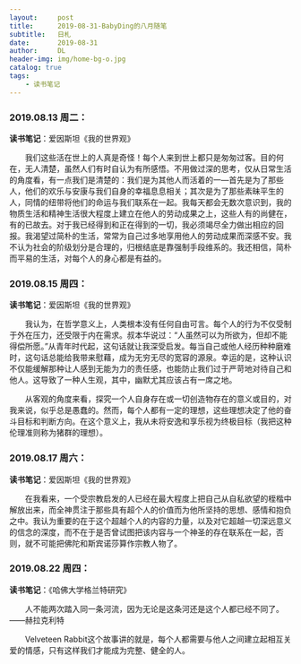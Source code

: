 ```yaml
---
layout:     post
title:      2019-08-31-BabyDing的八月随笔
subtitle:   日札
date:       2019-08-31
author:     DL
header-img: img/home-bg-o.jpg
catalog: true
tags:
    - 读书笔记
---
```


### 2019.08.13 周二：

**读书笔记**：爱因斯坦《我的世界观》

&emsp;&emsp;我们这些活在世上的人真是奇怪！每个人来到世上都只是匆匆过客。目的何在，无人清楚，虽然人们有时自认为有所感悟。不用做过深的思考，仅从日常生活的角度看，有一点我们是清楚的：我们是为其他人而活着的一—首先是为了那些人，他们的欢乐与安康与我们自身的幸福息息相关；其次是为了那些素昧平生的人，同情的纽带将他们的命运与我们联系在一起。我每天都会无数次意识到，我的物质生活和精神生活很大程度上建立在他人的劳动成果之上，这些人有的尚健在，有的已故去。对于我已经得到和正在得到的一切，我必须竭尽全力做出相应的回报。我渴望过简朴的生活，常常为自己过多地享用他人的劳动成果而深感不安。我不认为社会的阶级划分是合理的，归根结底是靠强制手段维系的。我还相信，简朴而平易的生活，对每个人的身心都是有益的。

### 2019.08.15 周四：

**读书笔记**：爱因斯坦《我的世界观》

&emsp;&emsp;我认为，在哲学意义上，人类根本没有任何自由可言。每个人的行为不仅受制于外在压力，还受限于内在需求。叔本华说过：“人虽然可以为所欲为，但却不能得偿所愿。”从青年时代起，这句话就让我深受启发。每当自己或他人经历种种磨难时，这句话总能给我带来慰藉，成为无穷无尽的宽容的源泉。幸运的是，这种认识不仅能缓解那种让人感到无能为力的责任感，也能防止我们过于严苛地对待自己和他人。这导致了一种人生观，其中，幽默尤其应该占有一席之地。

&emsp;&emsp;从客观的角度来看，探究一个人自身存在或一切创造物存在的意义或目的，对我来说，似乎总是愚蠢的。然而，每个人都有一定的理想，这些理想决定了他的奋斗目标和判断方向。在这个意义上，我从未将安逸和享乐视为终极目标（我把这种伦理准则称为猪群的理想）。

### 2019.08.17 周六：

**读书笔记**：爱因斯坦《我的世界观》

&emsp;&emsp;在我看来，一个受宗教启发的人已经在最大程度上把自己从自私欲望的桎楷中解放出来，而全神贯注于那些具有超个人的价值而为他所坚持的思想、感情和抱负之中。我认为重要的在于这个超越个人的内容的力量，以及对它超越一切深远意义的信念的深度，而不在于是否曾试图把该内容与一个神圣的存在联系在一起，否则，就不可能把佛陀和斯宾诺莎算作宗教人物了。

### 2019.08.22 周四：

**读书笔记**：《哈佛大学格兰特研究》

&emsp;&emsp;人不能两次踏入同一条河流，因为无论是这条河还是这个人都已经不同了。——赫拉克利特

&emsp;&emsp;Velveteen Rabbit这个故事讲的就是，每个人都需要与他人之间建立起相互关爱的情感，只有这样我们才能成为完整、健全的人。
